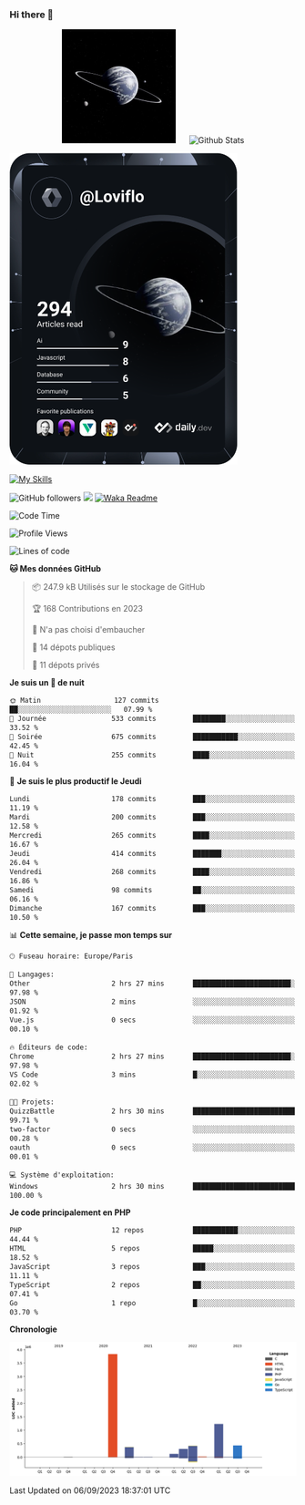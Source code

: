 ### Hi there 👋

<p align="center">
  <img src="https://github.com/Loviflo/Loviflo/blob/main/img/portrait.jpg" alt="Loviflo" height="200" style="margin-right: 20px"/>
  <img src="https://github-readme-stats.vercel.app/api?username=Loviflo&show_icons=true&theme=graywhite" alt="Github Stats" />
</p>

<a href="https://app.daily.dev/loviflo"><img src="https://github.com/loviflo/loviflo/blob/main/devcard.svg" width="400" alt="Loviflo's Dev Card"/></a>


[![My Skills](https://skillicons.dev/icons?i=php,laravel,symfony,mysql,js,ts,html,css,sass,angular,docker,webpack,vscode,figma,git,github,gitlab)](https://skillicons.dev)


![GitHub followers](https://img.shields.io/github/followers/Loviflo?label=Follow&style=social)
![](https://visitor-badge.glitch.me/badge?page_id=Loviflo.Loviflo)
[![Waka Readme](https://github.com/Loviflo/Loviflo/actions/workflows/update-stats.yml/badge.svg)](https://github.com/Loviflo/Loviflo/actions/workflows/update-stats.yml)

<!--START_SECTION:waka-->
![Code Time](http://img.shields.io/badge/Code%20Time-1%2C452%20hrs%2031%20mins-blue)

![Profile Views](http://img.shields.io/badge/Vues%20du%20profil-0-blue)

![Lines of code](https://img.shields.io/badge/Depuis%20Hello%20World%2C%20j%27ai%20%C3%A9crit-6.7%20million%20Lignes%20de%20code-blue)

**🐱 Mes données GitHub** 

> 📦 247.9 kB Utilisés sur le stockage de GitHub 
 > 
> 🏆 168 Contributions en 2023
 > 
> 🚫 N'a pas choisi d'embaucher
 > 
> 📜 14 dépots publiques 
 > 
> 🔑 11 dépots privés 
 > 
**Je suis un 🦉 de nuit** 

```text
🌞 Matin                  127 commits         ██░░░░░░░░░░░░░░░░░░░░░░░   07.99 % 
🌆 Journée                533 commits         ████████░░░░░░░░░░░░░░░░░   33.52 % 
🌃 Soirée                 675 commits         ███████████░░░░░░░░░░░░░░   42.45 % 
🌙 Nuit                   255 commits         ████░░░░░░░░░░░░░░░░░░░░░   16.04 % 
```
📅 **Je suis le plus productif le Jeudi** 

```text
Lundi                    178 commits         ███░░░░░░░░░░░░░░░░░░░░░░   11.19 % 
Mardi                    200 commits         ███░░░░░░░░░░░░░░░░░░░░░░   12.58 % 
Mercredi                 265 commits         ████░░░░░░░░░░░░░░░░░░░░░   16.67 % 
Jeudi                    414 commits         ███████░░░░░░░░░░░░░░░░░░   26.04 % 
Vendredi                 268 commits         ████░░░░░░░░░░░░░░░░░░░░░   16.86 % 
Samedi                   98 commits          ██░░░░░░░░░░░░░░░░░░░░░░░   06.16 % 
Dimanche                 167 commits         ███░░░░░░░░░░░░░░░░░░░░░░   10.50 % 
```


📊 **Cette semaine, je passe mon temps sur** 

```text
🕑︎ Fuseau horaire: Europe/Paris

💬 Langages: 
Other                    2 hrs 27 mins       ████████████████████████░   97.98 % 
JSON                     2 mins              ░░░░░░░░░░░░░░░░░░░░░░░░░   01.92 % 
Vue.js                   0 secs              ░░░░░░░░░░░░░░░░░░░░░░░░░   00.10 % 

🔥 Éditeurs de code: 
Chrome                   2 hrs 27 mins       ████████████████████████░   97.98 % 
VS Code                  3 mins              █░░░░░░░░░░░░░░░░░░░░░░░░   02.02 % 

🐱‍💻 Projets: 
QuizzBattle              2 hrs 30 mins       █████████████████████████   99.71 % 
two-factor               0 secs              ░░░░░░░░░░░░░░░░░░░░░░░░░   00.28 % 
oauth                    0 secs              ░░░░░░░░░░░░░░░░░░░░░░░░░   00.01 % 

💻 Système d'exploitation: 
Windows                  2 hrs 30 mins       █████████████████████████   100.00 % 
```

**Je code principalement en PHP** 

```text
PHP                      12 repos            ███████████░░░░░░░░░░░░░░   44.44 % 
HTML                     5 repos             █████░░░░░░░░░░░░░░░░░░░░   18.52 % 
JavaScript               3 repos             ███░░░░░░░░░░░░░░░░░░░░░░   11.11 % 
TypeScript               2 repos             ██░░░░░░░░░░░░░░░░░░░░░░░   07.41 % 
Go                       1 repo              █░░░░░░░░░░░░░░░░░░░░░░░░   03.70 % 
```



**Chronologie**

![Lines of Code chart](https://raw.githubusercontent.com/Loviflo/Loviflo/main/assets/bar_graph.png)


 Last Updated on 06/09/2023 18:37:01 UTC
<!--END_SECTION:waka-->
